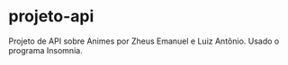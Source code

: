 # projeto-api

Projeto de API sobre Animes por Zheus Emanuel e Luiz Antônio. Usado o programa Insomnia.
